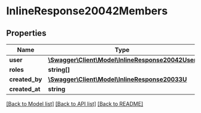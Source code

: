 # InlineResponse20042Members

## Properties
Name | Type | Description | Notes
------------ | ------------- | ------------- | -------------
**user** | [**\Swagger\Client\Model\InlineResponse20042User**](InlineResponse20042User.md) |  | [optional] 
**roles** | **string[]** |  | [optional] 
**created_by** | [**\Swagger\Client\Model\InlineResponse20033U**](InlineResponse20033U.md) |  | [optional] 
**created_at** | **string** |  | [optional] 

[[Back to Model list]](../../README.md#documentation-for-models) [[Back to API list]](../../README.md#documentation-for-api-endpoints) [[Back to README]](../../README.md)

